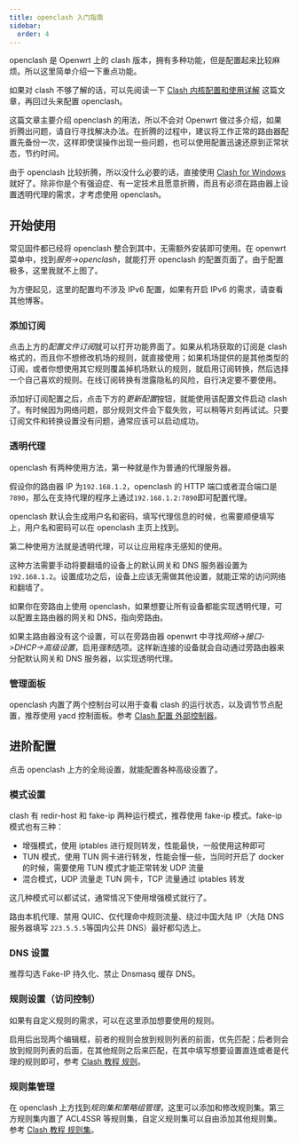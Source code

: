 ```yaml
---
title: openclash 入门指南
sidebar:
  order: 4
---
```


openclash 是 Openwrt 上的 clash 版本，拥有多种功能，但是配置起来比较麻烦。所以这里简单介绍一下重点功能。

如果对 clash 不够了解的话，可以先阅读一下 [Clash 内核配置和使用详解](/proxy/clash) 这篇文章，再回过头来配置 openclash。

这篇文章主要介绍 openclash 的用法，所以不会对 Openwrt 做过多介绍，如果折腾出问题，请自行寻找解决办法。在折腾的过程中，建议将工作正常的路由器配置先备份一次，这样即使误操作出现一些问题，也可以使用配置迅速还原到正常状态，节约时间。

由于 openclash 比较折腾，所以没什么必要的话，直接使用 [Clash for Windows](/proxy/cfw) 就好了。除非你是个有强迫症、有一定技术且愿意折腾，而且有必须在路由器上设置透明代理的需求，才考虑使用 openclash。

## 开始使用

常见固件都已经将 openclash 整合到其中，无需额外安装即可使用。在 openwrt 菜单中，找到*服务->openclash*，就能打开 openclash 的配置页面了。由于配置极多，这里我就不上图了。

为方便起见，这里的配置均不涉及 IPv6 配置，如果有开启 IPv6 的需求，请查看其他博客。

### 添加订阅

点击上方的*配置文件订阅*就可以打开功能界面了。如果从机场获取的订阅是 clash 格式的，而且你不想修改机场的规则，就直接使用；如果机场提供的是其他类型的订阅，或者你想使用其它规则覆盖掉机场默认的规则，就启用订阅转换，然后选择一个自己喜欢的规则。在线订阅转换有泄露隐私的风险，自行决定要不要使用。

添加好订阅配置之后，点击下方的*更新配置*按钮，就能使用该配置文件启动 clash 了。有时候因为网络问题，部分规则文件会下载失败，可以稍等片刻再试试。只要订阅文件和转换设置没有问题，通常应该可以启动成功。

### 透明代理

openclash 有两种使用方法，第一种就是作为普通的代理服务器。

假设你的路由器 IP 为`192.168.1.2`，openclash 的 HTTP 端口或者混合端口是`7890`，那么在支持代理的程序上通过`192.168.1.2:7890`即可配置代理。

openclash 默认会生成用户名和密码，填写代理信息的时候，也需要顺便填写上，用户名和密码可以在 openclash 主页上找到。

第二种使用方法就是透明代理，可以让应用程序无感知的使用。

这种方法需要手动将要翻墙的设备上的默认网关和 DNS 服务器设置为`192.168.1.2`。设置成功之后，设备上应该无需做其他设置，就能正常的访问网络和翻墙了。

如果你在旁路由上使用 openclash，如果想要让所有设备都能实现透明代理，可以配置主路由器的网关和 DNS，指向旁路由。

如果主路由器没有这个设置，可以在旁路由器 openwrt 中寻找*网络->接口->DHCP->高级设置*，启用*强制*选项。这样新连接的设备就会自动通过旁路由器来分配默认网关和 DNS 服务器，以实现透明代理。

### 管理面板

openclash 内置了两个控制台可以用于查看 clash 的运行状态，以及调节节点配置，推荐使用 yacd 控制面板。参考 [Clash 配置 外部控制器](/proxy/clash#外部控制器配置)。

## 进阶配置

点击 openclash 上方的全局设置，就能配置各种高级设置了。

### 模式设置

clash 有 redir-host 和 fake-ip 两种运行模式，推荐使用 fake-ip 模式。fake-ip 模式也有三种：

- 增强模式，使用 iptables 进行规则转发，性能最快，一般使用这种即可
- TUN 模式，使用 TUN 网卡进行转发，性能会慢一些，当同时开启了 docker 的时候，需要使用 TUN 模式才能正常转发 UDP 流量
- 混合模式，UDP 流量走 TUN 网卡，TCP 流量通过 iptables 转发

这几种模式可以都试试，通常情况下使用增强模式就行了。

路由本机代理、禁用 QUIC、仅代理命中规则流量、绕过中国大陆 IP（大陆 DNS 服务器填写 `223.5.5.5`等国内公共 DNS）最好都勾选上。

### DNS 设置

推荐勾选 Fake-IP 持久化、禁止 Dnsmasq 缓存 DNS。

### 规则设置（访问控制）

如果有自定义规则的需求，可以在这里添加想要使用的规则。

启用后出现两个编辑框，前者的规则会放到规则列表的前面，优先匹配；后者则会放到规则列表的后面，在其他规则之后来匹配，在其中填写想要设置直连或者是代理的规则即可，参考 [Clash 教程 规则](/proxy/clash#规则)。

### 规则集管理

在 openclash 上方找到*规则集和策略组管理*，这里可以添加和修改规则集。第三方规则集内置了 ACL4SSR 等规则集，自定义规则集可以自由添加其他规则集。参考 [Clash 教程 规则集](/proxy/clash#rule-provider)。
